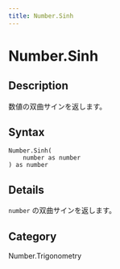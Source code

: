 ```yaml
---
title: Number.Sinh
---
```


# Number.Sinh


## Description

数値の双曲サインを返します。


## Syntax

```powerquery
Number.Sinh(
    number as number
) as number
```


## Details

<code>number</code> の双曲サインを返します。



## Category
Number.Trigonometry
